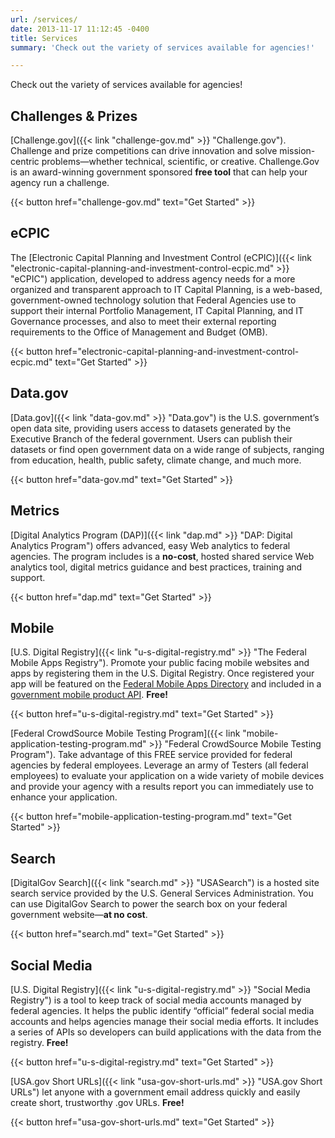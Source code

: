```yaml
---
url: /services/
date: 2013-11-17 11:12:45 -0400
title: Services
summary: 'Check out the variety of services available for agencies!'

---
```


Check out the variety of services available for agencies!

## Challenges & Prizes

[Challenge.gov]({{< link "challenge-gov.md" >}} "Challenge.gov"). Challenge and prize competitions can drive innovation and solve mission-centric problems—whether technical, scientific, or creative. Challenge.Gov is an award-winning government sponsored **free tool** that can help your agency run a challenge.

{{< button href="challenge-gov.md" text="Get Started" >}}

## eCPIC

The [Electronic Capital Planning and Investment Control (eCPIC)]({{< link "electronic-capital-planning-and-investment-control-ecpic.md" >}} "eCPIC") application, developed to address agency needs for a more organized and transparent approach to IT Capital Planning, is a web-based, government-owned technology solution that Federal Agencies use to support their internal Portfolio Management, IT Capital Planning, and IT Governance processes, and also to meet their external reporting requirements to the Office of Management and Budget (OMB).

{{< button href="electronic-capital-planning-and-investment-control-ecpic.md" text="Get Started" >}}

## Data.gov

[Data.gov]({{< link "data-gov.md" >}} "Data.gov") is the U.S. government’s open data site, providing users access to datasets generated by the Executive Branch of the federal government. Users can publish their datasets or find open government data on a wide range of subjects, ranging from education, health, public safety, climate change, and much more.

{{< button href="data-gov.md" text="Get Started" >}}

## Metrics

[Digital Analytics Program (DAP)]({{< link "dap.md" >}} "DAP: Digital Analytics Program") offers advanced, easy Web analytics to federal agencies. The program includes is a **no-cost**, hosted shared service Web analytics tool, digital metrics guidance and best practices, training and support.

{{< button href="dap.md" text="Get Started" >}}

## Mobile

[U.S. Digital Registry]({{< link "u-s-digital-registry.md" >}} "The Federal Mobile Apps Registry"). Promote your public facing mobile websites and apps by registering them in the U.S. Digital Registry. Once registered your app will be featured on the [Federal Mobile Apps Directory](http://www.usa.gov/mobileapps.shtml) and included in a [government mobile product API](https://socialmobileregistry.digitalgov.gov/#swagger-api-docs). **Free!**

{{< button href="u-s-digital-registry.md" text="Get Started" >}}

[Federal CrowdSource Mobile Testing Program]({{< link "mobile-application-testing-program.md" >}} "Federal CrowdSource Mobile Testing Program"). Take advantage of this FREE service provided for federal agencies by federal employees. Leverage an army of Testers (all federal employees) to evaluate your application on a wide variety of mobile devices and provide your agency with a results report you can immediately use to enhance your application.

{{< button href="mobile-application-testing-program.md" text="Get Started" >}}

## Search

[DigitalGov Search]({{< link "search.md" >}} "USASearch") is a hosted site search service provided by the U.S. General Services Administration. You can use DigitalGov Search to power the search box on your federal government website—**at no cost**.

{{< button href="search.md" text="Get Started" >}}

## Social Media

[U.S. Digital Registry]({{< link "u-s-digital-registry.md" >}} "Social Media Registry") is a tool to keep track of social media accounts managed by federal agencies. It helps the public identify “official” federal social media accounts and helps agencies manage their social media efforts. It includes a series of APIs so developers can build applications with the data from the registry. **Free!**

{{< button href="u-s-digital-registry.md" text="Get Started" >}}

[USA.gov Short URLs]({{< link "usa-gov-short-urls.md" >}} "USA.gov Short URLs") let anyone with a government email address quickly and easily create short, trustworthy .gov URLs. **Free!**

{{< button href="usa-gov-short-urls.md" text="Get Started" >}}
